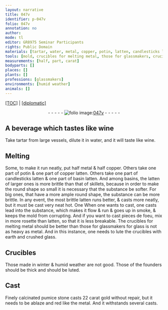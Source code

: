 ```yaml
---
layout: narrative
title: 047v
identifier: p-047v
folio: 047v
annotation: no
author:
mode: tl
editor: GR8975 Seminar Participants
rights: Public Domain
materials: [tartar, water, metal, copper, potin, latten, candlesticks latten, basin latten, lead, rosette, glass, earth, crushed glass, calcinated pumice stone, gold]
tools: [mold, crucibles for melting metal, those for glassmakers, crucibles, Crucibles]
measurements: [half, part, carat]
bodyparts: []
places: []
plants: []
professions: [glassmakers]
environments: [humid weather]
animals: []
---
```


<p><a href="{{ site.baseurl }}/translation/" target="_blank">[TOC]</a> | <a href="{{ site.baseurl }}/texts/p-047v_tc/">[diplomatic]</a></p><div class="folio" align="center">- - - - - <a href="http://gallica.bnf.fr/ark:/12148/btv1b10500001g/f100.image" target="_blank"><img src="https://cu-mkp.github.io/2017-workshop-edition/assets/photo-icon.png" alt="folio image: " style="display:inline-block; margin-bottom:-3px;"/>047v</a> - - - - - </div>  
  

## A beverage which tastes like wine

 
Take <span class="m">tartar</span> from large vessels, dilute it in <span class="m">water</span>, and it will taste like wine.
 
 
  

## Melting

 
Some, to make it run neatly, put <span class="ms">half</span> <span class="m">metal</span> & <span class="ms">half</span> <span class="m">copper</span>. Others take one <span class="ms">part</span> of <span class="m">potin</span> & one <span class="ms">part</span> of <span class="del"><span class="m">copper</span></span> <span class="m">latten</span>. Others take one <span class="ms">part</span> of <span class="m">candlesticks latten</span> & one <span class="ms">part</span> of <span class="m">basin latten</span>. And among basins, the <span class="m">latten</span> of larger ones is more brittle than that of skillets, because in order to make the round shape so small it is necessary that the substance be softer. For big ones, that have a more ample round shape, the substance can be more brittle. In any event, the most brittle <span class="m">latten</span> runs better, & casts more neatly, but it must be cast very <span class="del">neat</span> hot. <span class="del">One</span> When one wants to cast, one casts <span class="m">lead</span> into the substance, which makes it flow & run & goes up in smoke, & keeps the <span class="tl">mold</span> from corrupting. And if you want to cast pieces de foeu, mix in more <span class="m">rosette</span> than <span class="m">latten</span>, so that it is less breakable. The <span class="tl">crucibles for melting <span class="m">metal</span></span> should be better than <span class="tl">those for <span class="pro">glassmakers</span></span> for <span class="m">glass</span> is not as heavy as <span class="m">metal</span>. And in this instance, one needs to lute the <span class="tl">crucibles</span> with <span class="m">earth</span> and <span class="m">crushed glass</span>.
 
 
  

## <span class="tl">Crucibles</span>

 
Those made <span class="tmp">in winter</span> & <span class="env"><span class="tmp">humid weather</span></span> are not good. Those of the founders should be thick and should be luted.
 
 
  

## Cast

 
Finely <span class="m">calcinated pumice stone</span> casts 22 <span class="ms">carat</span> <span class="m">gold</span> without repair, but it needs to be ablaze and red like the <span class="m">metal</span>. And it withstands several casts.
 
